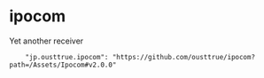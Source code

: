 # ipocom
Yet another receiver

```
    "jp.ousttrue.ipocom": "https://github.com/ousttrue/ipocom?path=/Assets/Ipocom#v2.0.0"
```
